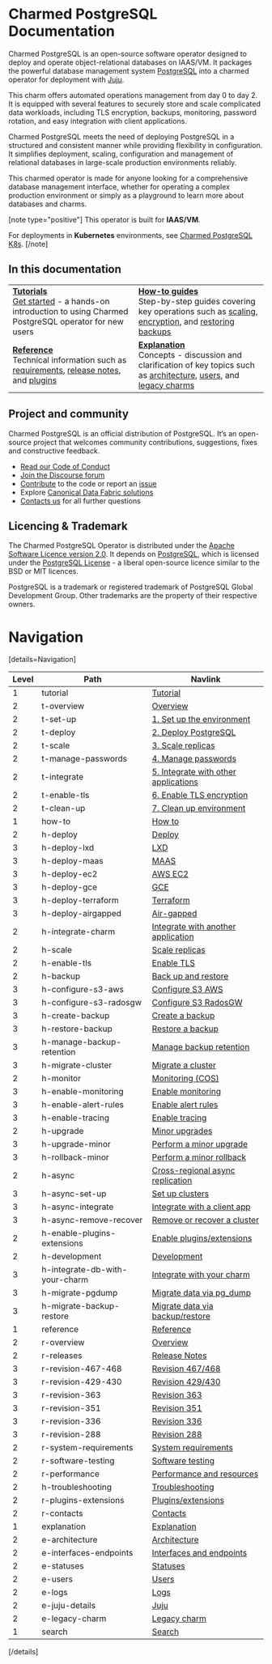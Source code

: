 # Charmed PostgreSQL Documentation

Charmed PostgreSQL is an open-source software operator designed to deploy and operate object-relational databases on IAAS/VM. It packages the powerful database management system [PostgreSQL](https://www.postgresql.org/) into a charmed operator for deployment with [Juju](https://juju.is/docs/juju).

This charm offers automated operations management from day 0 to day 2. It is equipped with several features to securely store and scale complicated data workloads, including TLS encryption, backups, monitoring, password rotation, and easy integration with client applications.

Charmed PostgreSQL meets the need of deploying PostgreSQL in a structured and consistent manner while providing flexibility in configuration. It simplifies deployment, scaling, configuration and management of relational databases in large-scale production environments reliably.
 
This charmed operator is made for anyone looking for a comprehensive database management interface, whether for operating a complex production environment or simply as a playground to learn more about databases and charms.
 
[note type="positive"]
This operator is built for **IAAS/VM**.

For deployments in **Kubernetes** environments, see [Charmed PostgreSQL K8s](https://charmhub.io/postgresql-k8s).
[/note]

<!-- 
This "Charmed PostgreSQL" operator (in the channel `14/stable`) is a new "[Charmed SDK](https://juju.is/docs/sdk)"-based charm to replace legacy "[Reactive](https://juju.is/docs/sdk/charm-taxonomy#heading--reactive)"-based charm (in the channel `latest/stable`). <br/>Read more about [legacy charm here](/t/10690).
-->

## In this documentation

| | |
|--|--|
|  [**Tutorials**](/t/9707)</br>  [Get started](/t/9707) - a hands-on introduction to using Charmed PostgreSQL operator for new users </br> |  [**How-to guides**](/t/9689) </br> Step-by-step guides covering key operations such as [scaling](/t/9689), [encryption](/t/9685), and [restoring backups](/t/9693) |
| [**Reference**](/t/13976) </br> Technical information such as [requirements](/t/11743), [release notes](/t/11875), and [plugins](/t/10946) | [**Explanation**](/t/10251) </br> Concepts - discussion and clarification of key topics such as [architecture](/t/11857), [users](/t/10798), and [legacy charms](/t/10690)|
## Project and community

Charmed PostgreSQL is an official distribution of PostgreSQL. It’s an open-source project that welcomes community contributions, suggestions, fixes and constructive feedback.
- [Read our Code of Conduct](https://ubuntu.com/community/code-of-conduct)
- [Join the Discourse forum](https://discourse.charmhub.io/tag/postgresql)
- [Contribute](https://github.com/canonical/postgresql-operator/blob/main/CONTRIBUTING.md) to the code or report an [issue](https://github.com/canonical/postgresql-operator/issues/new/choose)
- Explore [Canonical Data Fabric solutions](https://canonical.com/data)
- [Contacts us](/t/11863) for all further questions

## Licencing & Trademark
The Charmed PostgreSQL Operator is distributed under the [Apache Software Licence version 2.0](https://github.com/canonical/postgresql-operator/blob/main/LICENSE). It depends on [PostgreSQL](https://www.postgresql.org/ftp/source/), which is licensed under the [PostgreSQL License](https://www.postgresql.org/about/licence/) - a liberal open-source licence similar to the BSD or MIT licences.

PostgreSQL is a trademark or registered trademark of PostgreSQL Global Development Group. Other trademarks are the property of their respective owners.


# Navigation

[details=Navigation]

| Level | Path | Navlink |
|--------|--------|-------------|
| 1 | tutorial | [Tutorial]() |
| 2 | t-overview | [Overview](/t/9707) |
| 2 | t-set-up | [1. Set up the environment](/t/9709) |
| 2 | t-deploy | [2. Deploy PostgreSQL](/t/9697) |
| 2 | t-scale | [3. Scale replicas](/t/9705) |
| 2 | t-manage-passwords | [4. Manage passwords](/t/9703) |
| 2 | t-integrate | [5. Integrate with other applications](/t/9701) |
| 2 | t-enable-tls | [6. Enable TLS encryption](/t/9699) |
| 2 | t-clean-up | [7. Clean up environment](/t/9695) |
| 1 | how-to | [How to]() |
| 2 | h-deploy | [Deploy]() |
| 3 | h-deploy-lxd | [LXD](/t/11861) |
| 3 | h-deploy-maas | [MAAS](/t/14293) |
| 3 | h-deploy-ec2 | [AWS EC2](/t/15703) |
| 3 | h-deploy-gce | [GCE](/t/15722) |
| 3 | h-deploy-terraform | [Terraform](/t/14916) |
| 3 | h-deploy-airgapped | [Air-gapped](/t/15746) |
| 2 | h-integrate-charm| [Integrate with another application](/t/9687) |
| 2 | h-scale | [Scale replicas](/t/9689) |
| 2 | h-enable-tls | [Enable TLS](/t/9685) |
| 2 | h-backup | [Back up and restore]() |
| 3 | h-configure-s3-aws | [Configure S3 AWS](/t/9681) |
| 3 | h-configure-s3-radosgw | [Configure S3 RadosGW](/t/10313) |
| 3 | h-create-backup | [Create a backup](/t/9683) |
| 3 | h-restore-backup | [Restore a backup](/t/9693) |
| 3 | h-manage-backup-retention | [Manage backup retention](/t/14249) |
| 3 | h-migrate-cluster | [Migrate a cluster](/t/9691) |
| 2 | h-monitor | [Monitoring (COS)]() |
| 3 | h-enable-monitoring | [Enable monitoring](/t/10600) |
| 3 | h-enable-alert-rules | [Enable alert rules](/t/13084) |
| 3 | h-enable-tracing | [Enable tracing](/t/14521) |
| 2 | h-upgrade | [Minor upgrades]() |
| 3 | h-upgrade-minor | [Perform a minor upgrade](/t/12089) |
| 3 | h-rollback-minor | [Perform a minor rollback](/t/12090) |
| 2 | h-async | [Cross-regional async replication](/t/15412) |
| 3 | h-async-set-up | [Set up clusters](/t/13991) |
| 3 | h-async-integrate | [Integrate with a client app](/t/13992) |
| 3 | h-async-remove-recover | [Remove or recover a cluster](/t/13994) |
| 2 | h-enable-plugins-extensions | [Enable plugins/extensions](/t/10906) |
| 2 | h-development| [Development]() |
| 3 | h-integrate-db-with-your-charm | [Integrate with your charm](/t/11865) |
| 3 | h-migrate-pgdump | [Migrate data via pg_dump](/t/12163) |
| 3 | h-migrate-backup-restore | [Migrate data via backup/restore](/t/12164) |
| 1 | reference | [Reference]() |
| 2 | r-overview | [Overview](/t/13976) |
| 2 | r-releases | [Release Notes](/t/11875) |
| 3 | r-revision-467-468 | [Revision 467/468](/t/15378) |
| 3 | r-revision-429-430 | [Revision 429/430](/t/14067) |
| 3 | r-revision-363 | [Revision 363](/t/13124) |
| 3 | r-revision-351 | [Revision 351](/t/12823) |
| 3 | r-revision-336 | [Revision 336](/t/11877) |
| 3 | r-revision-288 | [Revision 288](/t/11876) |
| 2 | r-system-requirements | [System requirements](/t/11743) |
| 2 | r-software-testing | [Software testing](/t/11773) |
| 2 | r-performance | [Performance and resources](/t/11974) |
| 2 | h-troubleshooting | [Troubleshooting](/t/11864) |
| 2 | r-plugins-extensions | [Plugins/extensions](/t/10946) |
| 2 | r-contacts | [Contacts](/t/11863) |
| 1 | explanation | [Explanation]() |
| 2 | e-architecture | [Architecture](/t/11857) |
| 2 | e-interfaces-endpoints | [Interfaces and endpoints](/t/10251) |
| 2 | e-statuses | [Statuses](/t/10844) |
| 2 | e-users | [Users](/t/10798) |
| 2 | e-logs | [Logs](/t/12099) |
| 2 | e-juju-details | [Juju](/t/11985) |
| 2 | e-legacy-charm | [Legacy charm](/t/10690) |
| 1 | search | [Search](https://canonical.com/data/docs/postgresql/iaas) |

[/details]

<!--Removed from navigation - to be archived.
| 3 | h-upgrade-intro | [Overview](/t/12086) |
| 3 | h-upgrade-major | [Perform a major upgrade](/t/12087) |
| 3 | h-rollback-major | [Perform a major rollback](/t/12088) |
-->